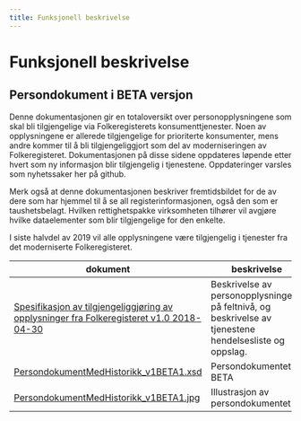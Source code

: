 ```yaml
---
title: Funksjonell beskrivelse
---
```


# Funksjonell beskrivelse

## Persondokument i BETA versjon
Denne dokumentasjonen gir  en totaloversikt over personopplysningene som skal bli tilgjengelige via Folkeregisterets konsumenttjenester. Noen av opplysningene er allerede tilgjengelige for prioriterte konsumenter, mens andre kommer til å bli tilgjengeliggjort som del av moderniseringen av Folkeregisteret. Dokumentasjonen på disse sidene oppdateres løpende etter hvert som ny informasjon blir tilgjengelig i tjenestene. Oppdateringer varsles som nyhetssaker her på github.

Merk også at denne dokumentasjonen beskriver fremtidsbildet for de av dere som har hjemmel til å se all registerinformasjonen, også den som er taushetsbelagt. Hvilken rettighetspakke virksomheten tilhører vil avgjøre hvilke dataelementer som blir tilgjengelige for den enkelte.

I siste halvdel av 2019 vil alle opplysningene være tilgjengelig i tjenester fra det moderniserte Folkeregisteret.

| dokument | beskrivelse |
|----------|-------------|
| [Spesifikasjon av tilgjengeliggjøring av opplysninger fra Folkeregisteret v1.0 2018-04-30](../dokumenter/Spesifikasjon_av_tilgjengeliggjoering_av_opplysninger_fra_Folkeregisteret_v1.0_20180430.pdf) | Beskrivelse av personopplysningene på feltnivå, og beskrivelse av tjenestene hendelsesliste og oppslag. |
| [PersondokumentMedHistorikk_v1BETA1.xsd](../kontrakter/PersondokumentMedHistorikk_v1BETA1.xsd)                                                      | Persondokumentet i BETA |
| [PersondokumentMedHistorikk_v1BETA1.jpg](../modeller/PersondokumentMedHistorikk_v1BETA1.jpg)                                                        | Illustrasjon av persondokumentet |
